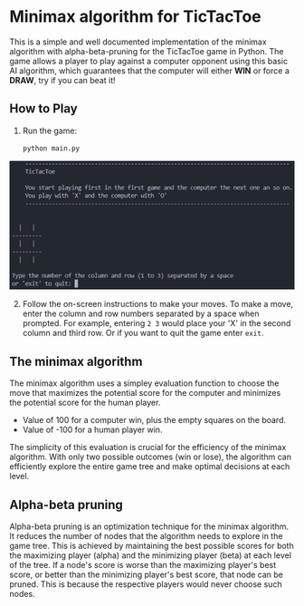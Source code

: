 # Minimax algorithm for TicTacToe

This is a simple and well documented implementation of the minimax algorithm with alpha-beta-pruning for the TicTacToe game in Python. The game allows a player to play against a computer opponent using this basic AI algorithm, which guarantees that the computer will either **WIN** or force a **DRAW**, try if you can beat it!

## How to Play

1. Run the game:

    ```bash
    python main.py
    ```

![TicTacToe game](img/game_start.png)

2. Follow the on-screen instructions to make your moves. To make a move, enter the column and row numbers separated by a space when prompted. For example, entering `2 3` would place your 'X' in the second column and third row. Or if you want to quit the game enter `exit`.

## The minimax algorithm

The minimax algorithm uses a simpley evaluation function to choose the move that maximizes the potential score for the computer and minimizes the potential score for the human player. 

- Value of 100 for a computer win, plus the empty squares on the board.
- Value of -100 for a human player win. 

The simplicity of this evaluation is crucial for the efficiency of the minimax algorithm. With only two possible outcomes (win or lose), the algorithm can efficiently explore the entire game tree and make optimal decisions at each level.

## Alpha-beta pruning

Alpha-beta pruning is an optimization technique for the minimax algorithm. It reduces the number of nodes that the algorithm needs to explore in the game tree. This is achieved by maintaining the best possible scores for both the maximizing player (alpha) and the minimizing player (beta) at each level of the tree. If a node's score is worse than the maximizing player's best score, or better than the minimizing player's best score, that node can be pruned. This is because the respective players would never choose such nodes.